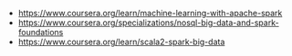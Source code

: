 - https://www.coursera.org/learn/machine-learning-with-apache-spark
- https://www.coursera.org/specializations/nosql-big-data-and-spark-foundations
- https://www.coursera.org/learn/scala2-spark-big-data
